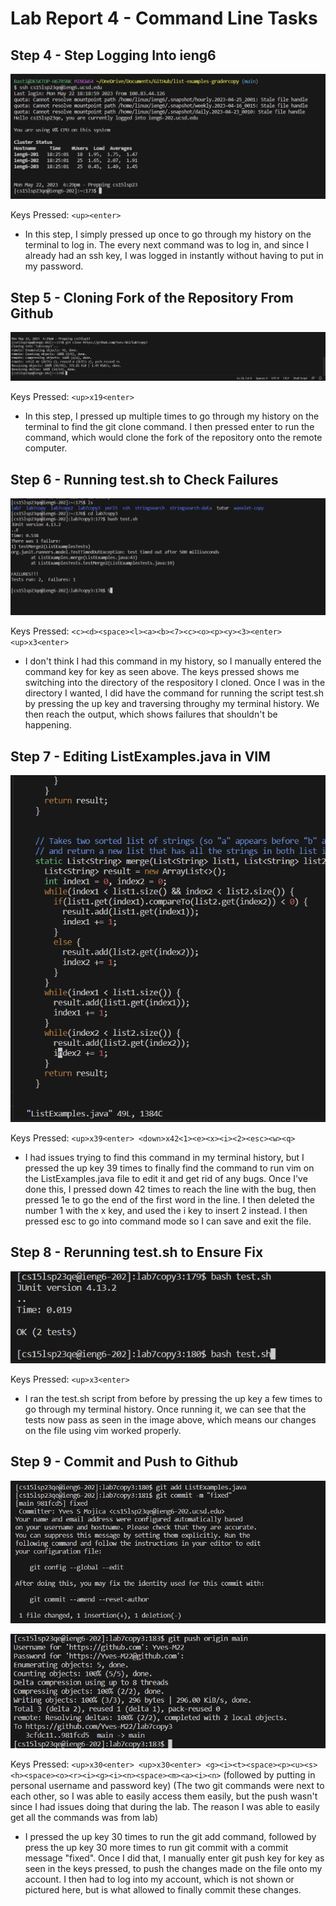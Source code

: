# **Lab Report 4 - Command Line Tasks**

## Step 4 - Step Logging Into ieng6 ##

![Image of Logging into ieng6](https://github.com/Yves-M22/cse15l-lab-reports/blob/main/images4/Screenshot%202023-05-22%20182928.png?raw=true) 

Keys Pressed: ```<up><enter>```

- In this step, I simply pressed up once to go through my history on the terminal to log in. The every next command was to log in, and since I already had an ssh key, I was logged in instantly without having to put in my password.
  
## Step 5 - Cloning Fork of the Repository From Github ##
  
![Image of Cloning Repository](https://github.com/Yves-M22/cse15l-lab-reports/blob/main/images4/Screenshot%202023-05-22%20183833.png?raw=true) 

Keys Pressed: ```<up>x19<enter>```

- In this step, I pressed up multiple times to go through my history on the terminal to find the git clone command. I then pressed enter to run the command, which would clone the fork of the repository onto the remote computer.

## Step 6 - Running test.sh to Check Failures ##

![Image of Checking Errors](https://github.com/Yves-M22/cse15l-lab-reports/blob/main/images4/Screenshot%202023-05-22%20184625.png?raw=true) 

Keys Pressed: ```<c><d><space><l><a><b><7><c><o><p><y><3><enter> <up>x3<enter>```

- I don't think I had this command in my history, so I manually entered the command key for key as seen above. The keys pressed shows me switching into the directory of the respository I cloned. Once I was in the directory I wanted, I did have the command for running the script test.sh by pressing the up key and traversing throughy my terminal history. We then reach the output, which shows failures that shouldn't be happening. 

## Step 7 - Editing ListExamples.java in VIM ##

![Image of Editing File](https://github.com/Yves-M22/cse15l-lab-reports/blob/main/images4/Screenshot%202023-05-22%20185400.png?raw=true) 

Keys Pressed: ```<up>x39<enter> <down>x42<1><e><x><i><2><esc><w><q>```

- I had issues trying to find this command in my terminal history, but I pressed the up key 39 times to finally find the command to run vim on the ListExamples.java file to edit it and get rid of any bugs. Once I've done this, I pressed down 42 times to reach the line with the bug, then pressed 1e to go the end of the first word in the line. I then deleted the number 1 with the x key, and used the i key to insert 2 instead. I then pressed esc to go into command mode so I can save and exit the file. 

## Step 8 - Rerunning test.sh to Ensure Fix ##

![Image of running tests](https://github.com/Yves-M22/cse15l-lab-reports/blob/main/images4/Screenshot%202023-05-22%20185723.png?raw=true) 

Keys Pressed: ```<up>x3<enter>```

- I ran the test.sh script from before by pressing the up key a few times to go through my terminal history. Once running it, we can see that the tests now pass as seen in the image above, which means our changes on the file using vim worked properly. 

## Step 9 - Commit and Push to Github ##

![Image of Adding and Commiting Repository](https://github.com/Yves-M22/cse15l-lab-reports/blob/main/images4/Screenshot%202023-05-22%20190756.png?raw=true) 

![Image of Pushing Repository](https://github.com/Yves-M22/cse15l-lab-reports/blob/main/images4/Screenshot%202023-05-22%20192134.png?raw=true) 

Keys Pressed: ```<up>x30<enter> <up>x30<enter> <g><i><t><space><p><u><s><h><space><o><r><i><g><i><n><space><m><a><i><n>``` (followed by putting in personal username and password key) (The two git commands were next to each other, so I was able to easily access them easily, but the push wasn't since I had issues doing that during the lab. The reason I was able to easily get all the commands was from lab)

- I pressed the up key 30 times to run the git add command, followed by press the up key 30 more times to run git commit with a commit message "fixed". Once I did that, I manually enter git push key for key as seen in the keys pressed, to push the changes made on the file onto my account. I then had to log into my account, which is not shown or pictured here, but is what allowed to finally commit these changes. 



